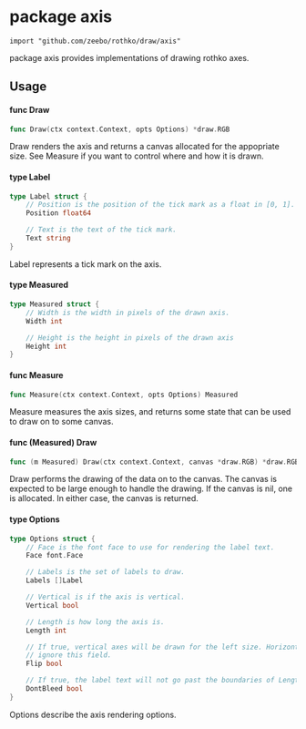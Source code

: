 # package axis

`import "github.com/zeebo/rothko/draw/axis"`

package axis provides implementations of drawing rothko axes.

## Usage

#### func  Draw

```go
func Draw(ctx context.Context, opts Options) *draw.RGB
```
Draw renders the axis and returns a canvas allocated for the appopriate size.
See Measure if you want to control where and how it is drawn.

#### type Label

```go
type Label struct {
	// Position is the position of the tick mark as a float in [0, 1].
	Position float64

	// Text is the text of the tick mark.
	Text string
}
```

Label represents a tick mark on the axis.

#### type Measured

```go
type Measured struct {
	// Width is the width in pixels of the drawn axis.
	Width int

	// Height is the height in pixels of the drawn axis
	Height int
}
```


#### func  Measure

```go
func Measure(ctx context.Context, opts Options) Measured
```
Measure measures the axis sizes, and returns some state that can be used to draw
on to some canvas.

#### func (Measured) Draw

```go
func (m Measured) Draw(ctx context.Context, canvas *draw.RGB) *draw.RGB
```
Draw performs the drawing of the data on to the canvas. The canvas is expected
to be large enough to handle the drawing. If the canvas is nil, one is
allocated. In either case, the canvas is returned.

#### type Options

```go
type Options struct {
	// Face is the font face to use for rendering the label text.
	Face font.Face

	// Labels is the set of labels to draw.
	Labels []Label

	// Vertical is if the axis is vertical.
	Vertical bool

	// Length is how long the axis is.
	Length int

	// If true, vertical axes will be drawn for the left size. Horizontal axes
	// ignore this field.
	Flip bool

	// If true, the label text will not go past the boundaries of Length.
	DontBleed bool
}
```

Options describe the axis rendering options.
